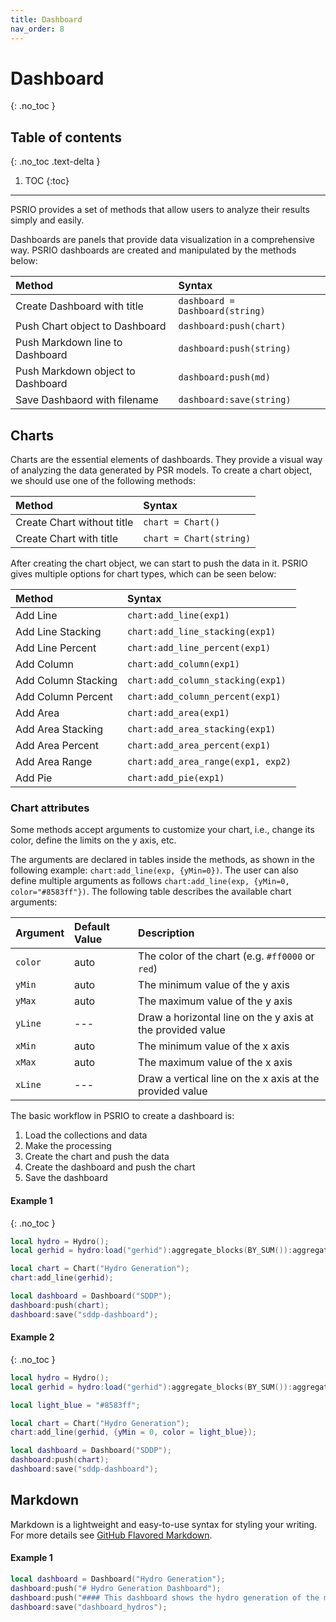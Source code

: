 ```yaml
---
title: Dashboard
nav_order: 8
---
```


# Dashboard
{: .no_toc }

## Table of contents
{: .no_toc .text-delta }

1. TOC
{:toc}

---

PSRIO provides a set of methods that allow users to analyze their results simply and easily.

Dashboards are panels that provide data visualization in a comprehensive way. PSRIO dashboards are created and manipulated by the methods below: 

| Method                          |  Syntax                                                           |
|:----------------------------------|:----------------------------------------------------------------|
| Create Dashboard with title       | `dashboard = Dashboard(string)`                                 |
| Push Chart object to Dashboard    | `dashboard:push(chart)`                                         |
| Push Markdown line to Dashboard   | `dashboard:push(string)`                                        |
| Push Markdown object to Dashboard | `dashboard:push(md)`                                            |
| Save Dashbaord with filename      | `dashboard:save(string)`                                        |

## Charts

Charts are the essential elements of dashboards. They provide a visual way of analyzing the data generated by PSR models. To create a chart object, we should use one of the following methods:

| Method                         | Syntax                                                          |
|:-------------------------------|:----------------------------------------------------------------|
| Create Chart without title     | `chart = Chart()`                                               |
| Create Chart with title        | `chart = Chart(string)`                                         |

After creating the chart object, we can start to push the data in it. PSRIO gives multiple options for chart types, which can be seen below:

| Method                         | Syntax                                                          |
|:-------------------------------|:----------------------------------------------------------------|
| Add Line                       | `chart:add_line(exp1)`                                          |
| Add Line Stacking              | `chart:add_line_stacking(exp1)`                                 |
| Add Line Percent               | `chart:add_line_percent(exp1)`                                  |
| Add Column                     | `chart:add_column(exp1)`                                        |
| Add Column Stacking            | `chart:add_column_stacking(exp1)`                               |
| Add Column Percent             | `chart:add_column_percent(exp1)`                                |
| Add Area                       | `chart:add_area(exp1)`                                          |
| Add Area Stacking              | `chart:add_area_stacking(exp1)`                                 |
| Add Area Percent               | `chart:add_area_percent(exp1)`                                  |
| Add Area Range                 | `chart:add_area_range(exp1, exp2)`                              |
| Add Pie                        | `chart:add_pie(exp1)`                                           |

### Chart attributes

Some methods accept arguments to customize your chart, i.e., change its color, define the limits on the y axis, etc.

The arguments are declared in tables inside the methods, as shown in the following example:
`chart:add_line(exp, {yMin=0})`. The user can also define multiple arguments as follows `chart:add_line(exp, {yMin=0, color="#8583ff"})`. The following table describes the available chart arguments:

| Argument | Default Value   | Description                                                 |
|:---------|:--------------- |:------------------------------------------------------------|
| `color`  | auto            | The color of the chart (e.g. `#ff0000` or `red`)            |
| `yMin`   | auto            | The minimum value of the y axis                             |
| `yMax`   | auto            | The maximum value of the y axis                             |
| `yLine`  | ---             | Draw a horizontal line on the y axis at the provided value  |
| `xMin`   | auto            | The minimum value of the x axis                             |
| `xMax`   | auto            | The maximum value of the x axis                             |
| `xLine`  | ---             | Draw a vertical line on the x axis at the provided value    |

The basic workflow in PSRIO to create a dashboard is:

1. Load the collections and data
2. Make the processing
3. Create the chart and push the data
4. Create the dashboard and push the chart
5. Save the dashboard

#### Example 1
{: .no_toc }

``` lua
local hydro = Hydro();
local gerhid = hydro:load("gerhid"):aggregate_blocks(BY_SUM()):aggregate_scenarios(BY_AVERAGE());

local chart = Chart("Hydro Generation");
chart:add_line(gerhid);

local dashboard = Dashboard("SDDP");
dashboard:push(chart);
dashboard:save("sddp-dashboard");
```

#### Example 2
{: .no_toc }

``` lua
local hydro = Hydro();
local gerhid = hydro:load("gerhid"):aggregate_blocks(BY_SUM()):aggregate_scenarios(BY_AVERAGE());

local light_blue = "#8583ff";

local chart = Chart("Hydro Generation");
chart:add_line(gerhid, {yMin = 0, color = light_blue});

local dashboard = Dashboard("SDDP");
dashboard:push(chart);
dashboard:save("sddp-dashboard");
```

## Markdown

Markdown is a lightweight and easy-to-use syntax for styling your writing. For more details see [GitHub Flavored Markdown](https://guides.github.com/features/mastering-markdown/).

#### Example 1

```lua
local dashboard = Dashboard("Hydro Generation"); 
dashboard:push("# Hydro Generation Dashboard");
dashboard:push("#### This dashboard shows the hydro generation of the main hydropower plants in Brazil.");
dashboard:save("dashboard_hydros");
```
<!-- ```markdown
Syntax highlighted code block

# Header 1
## Header 2
### Header 3

- Bulleted
- List

1. Numbered
2. List

**Bold** and _Italic_ and `Code` text

[Link](url) and ![Image](src)
``` -->